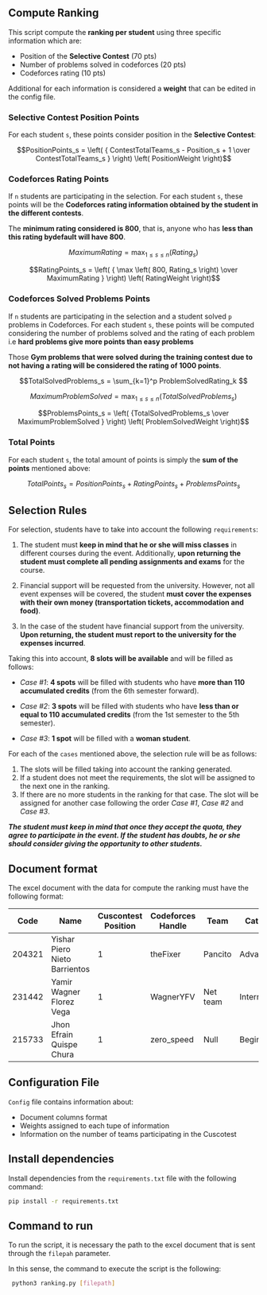 ## Compute Ranking

This script compute the **ranking per student** using three specific information which are:

- Position of the **Selective Contest** (70 pts)
- Number of problems solved in codeforces (20 pts)
- Codeforces rating (10 pts)

Additional for each information is considered a **weight** that can be edited in the config file.

### Selective Contest Position Points

For each student `s`, these points consider position in the **Selective Contest**:

```math
PositionPoints_s = \left( { ContestTotalTeams_s - Position_s + 1 \over ContestTotalTeams_s }  \right) \left( PositionWeight \right)
```

### Codeforces Rating Points

If `n` students are participating in the selection. For each student `s`, these points will be the **Codeforces rating information obtained by the student in the different contests**.

The **minimum rating considered is 800**, that is, anyone who has **less than this rating bydefault will have 800**. 

```math
MaximumRating = \max_{1 \leq s \leq n} \left( Rating_s \right)
```

```math
RatingPoints_s = \left( { \max \left( 800, Rating_s \right)  \over MaximumRating }  \right) \left( RatingWeight \right)
```

### Codeforces Solved Problems Points

If `n` students are participating in the selection and a student solved `p` problems in Codeforces. For each student `s`, these points will be computed considering the number of problems solved and the rating of each problem i.e **hard problems give more points than easy problems**

Those **Gym problems that were solved during the training contest due to not having a rating will be considered the rating of 1000 points**.

```math
TotalSolvedProblems_s = \sum_{k=1}^p ProblemSolvedRating_k 
```

```math
MaximumProblemSolved = \max_{1 \leq s \leq n} \left( TotalSolvedProblems_s \right)
```

```math
ProblemsPoints_s = \left( {TotalSolvedProblems_s \over MaximumProblemSolved }  \right) \left( ProblemSolvedWeight \right)
```

### Total Points

For each student `s`, the total amount of points is simply the **sum of the points** mentioned above:

```math
TotalPoints_s = PositionPoints_s + RatingPoints_s + ProblemsPoints_s
```

## Selection Rules

For selection, students have to take into account the following `requirements`:

1. The student must **keep in mind that he or she will miss classes** in different courses during the event. Additionally, **upon returning the student must complete all pending assignments and exams** for the course.

2. Financial support will be requested from the university. However, not all event expenses will be covered, the student **must cover the expenses with their own money (transportation tickets, accommodation and food)**.

3. In the case of the student have financial support from the university. **Upon returning, the student must report to the university for the expenses incurred**.

Taking this into account, **8 slots will be available** and will be filled as follows:

- _Case #1_: **4 spots** will be filled with students who have **more than 110 accumulated credits** (from the 6th semester forward).

- _Case #2_: **3 spots** will be filled with students who have **less than or equal to 110 accumulated credits** (from the 1st semester to the 5th semester).

- _Case #3_: **1 spot** will be filled with a **woman student**.

For each of the `cases` mentioned above, the selection rule will be as follows:

1. The slots will be filled taking into account the ranking generated.
2. If a student does not meet the requirements, the slot will be assigned to the next one in the ranking.
3.  If there are no more students in the ranking for that case. The slot will be assigned for another case following the order _Case #1_, _Case #2_ and _Case #3_.

**_The student must keep in mind that once they accept the quota, they agree to participate in the event. If the student has doubts, he or she should consider giving the opportunity to other students._**

## Document format

The excel document with the data for compute the ranking must have the following format:

| Code | Name | Cuscontest Position | Codeforces Handle | Team | Category |
| ------------- | ------------- | ------------- | ------------- | ------------- | ------------- |
| 204321 | Yishar Piero Nieto Barrientos | 1 | theFixer | Pancito | Advanced |
| 231442 | Yamir Wagner Florez Vega | 1 | WagnerYFV | Net team  | Intermediate |
| 215733 | Jhon Efrain Quispe Chura | 1 | zero_speed | Null | Beginner |

## Configuration File

`Config` file contains information about:

- Document columns format
- Weights assigned to each tupe of information
- Information on the number of teams participating in the Cuscotest


## Install dependencies

Install dependencies from the `requirements.txt` file with the following command:

```bash
pip install -r requirements.txt
```

## Command to run

To run the script, it is necessary the path to the excel document that is sent through the `filepah` parameter. 

In this sense, the command to execute the script is the following:

``` bash
 python3 ranking.py [filepath]
```
